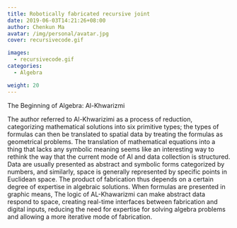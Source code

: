 ```yaml
---
title: Robotically fabricated recursive joint
date: 2019-06-03T14:21:26+08:00
author: Chenkun Ma
avatar: /img/personal/avatar.jpg
cover: recursivecode.gif

images:
  - recursivecode.gif
categories:
  - Algebra

weight: 20
---
```


The Beginning of Algebra: Al-Khwarizmi

<!--more-->

The author referred to Al-Khwarizimi as a process of reduction, categorizing mathematical solutions into six primitive types; the types of formulas can then be translated to spatial data by treating the formulas as geometrical problems.  The translation of mathematical equations into a thing that lacks any symbolic meaning seems like an interesting way to rethink the way that the current mode of AI and data collection is structured. Data are usually presented as abstract and symbolic forms categorized by numbers, and similarly, space is generally represented by specific points in Euclidean space. The product of fabrication thus depends on a certain degree of expertise in algebraic solutions. When formulas are presented in graphic means, The logic of AL-Khawarizmi can make abstract data respond to space, creating real-time interfaces between fabrication and digital inputs, reducing the need for expertise for solving algebra problems and allowing a more iterative mode of fabrication.


